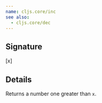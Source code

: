 ```yaml
---
name: cljs.core/inc
see also:
  - cljs.core/dec
---
```


## Signature
[x]


## Details

Returns a number one greater than `x`.
